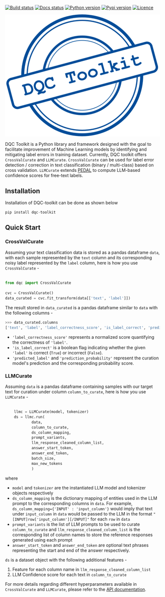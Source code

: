 <a href="https://github.com/sumanthprabhu/DQC-Toolkit/actions" alt="Build Status"><img src='https://img.shields.io/github/actions/workflow/status/sumanthprabhu/DQC-Toolkit/test.yml' alt="Build status"/></a> 
<a href="https://sumanthprabhu.github.io/DQC-Toolkit/latest/" alt="Docs Status"><img src='https://img.shields.io/website?url=https%3A%2F%2Fsumanthprabhu.github.io%2FDQC-Toolkit%2F&label=docs' alt="Docs status"/></a>
<a href='https://pypi.org/project/dqc-toolkit/'><img src='https://img.shields.io/pypi/pyversions/DQC-Toolkit' alt="Python version"/></a>
<a href='https://pypi.org/project/dqc-toolkit/'><img src='https://img.shields.io/pypi/v/DQC-Toolkit' alt='Pypi version' /></a> 
<a href='https://github.com/sumanthprabhu/DQC-Toolkit/blob/main/LICENSE'><img src='https://img.shields.io/pypi/l/DQC-toolkit' alt='Licence' /></a>

![](/docs/images/dqc-toolkit.svg)


DQC Toolkit is a Python library and framework designed with the goal to facilitate improvement of Machine Learning models by identifying and mitigating label errors in training dataset. Currently, DQC toolkit offers `CrossValCurate` and `LLMCurate`. `CrossValCurate` can be used for label error detection / correction in text classification (binary / multi-class) based on cross validation. `LLMCurate` extends [PEDAL](https://arxiv.org/abs/2408.08869) to compute LLM-based confidence scores for free-text labels.

## Installation

Installation of DQC-toolkit can be done as shown below
```python
pip install dqc-toolkit
```

## Quick Start
### CrossValCurate
Assuming your text classification data is stored as a pandas dataframe `data`, with each sample represented by the `text` column and its corresponding noisy label represented by the `label` column,  here is how you use `CrossValCurate` - 


```python linenums="1"

from dqc import CrossValCurate

cvc = CrossValCurate()
data_curated = cvc.fit_transform(data[['text', 'label']])
```
The result stored in `data_curated` is a pandas dataframe similar to `data` with the following columns -
```python
>>> data_curated.columns
['text', 'label', 'label_correctness_score', 'is_label_correct', 'predicted_label', 'prediction_probability']
```

* `'label_correctness_score'` represents a normalized score quantifying the correctness of `'label'`. 
* `'is_label_correct'` is a boolean flag indicating whether the given `'label'` is correct (`True`) or incorrect (`False`). 
* `'predicted_label'` and `'prediction_probability'` represent the curation model's prediction and the corresponding probability score. 
 
### LLMCurate
Assuming `data` is a pandas dataframe containing samples with our target text for curation under column `column_to_curate`, here is how you use `LLMCurate` -
```python
    
    llmc = LLMCurate(model, tokenizer)
    ds = llmc.run(
            data,
            column_to_curate,
            ds_column_mapping,
            prompt_variants,
            llm_response_cleaned_column_list,
            answer_start_token,
            answer_end_token,
            batch_size,
            max_new_tokens
            )
```
where
* `model` and `tokenizer` are the instantiated LLM model and tokenizer objects respectively
* `ds_column_mapping` is the dictionary mapping of entities used in the LLM prompt to the corresponding columns in `data`. For example, `ds_column_mapping={'INPUT' : 'input_column'}` would imply that text under `input_column` in `data` would be passed to the LLM in the format `"[INPUT]row['input_column'][/INPUT]"` for each `row` in `data` 
* `prompt_variants` is the list of LLM prompts to be used to curate `column_to_curate` and `llm_response_cleaned_column_list` is the corresponding list of column names to store the reference responses generated using each prompt
* `answer_start_token` and `answer_end_token` are optional  text phrases representing the start and end of the answer respectively.

`ds` is a dataset object with the following additional features -

1. Feature for each column name in `llm_response_cleaned_column_list`
2. LLM Confidence score for each text in `column_to_curate`
 
For more details regarding different hyperparameters available in `CrossValCurate` and `LLMCurate`, please refer to the [API documentation](https://sumanthprabhu.github.io/DQC-Toolkit/).